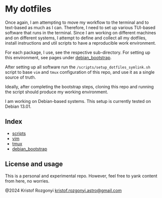# My dotfiles

Once again, I am attempting to move my workflow to the terminal and to text-based as much as I can. Therefore, I need to set up various TUI-based software that runs in the terminal. Since I am working on different machines and on different systems, I attempt to define and collect all my dotfiles, install instructions and util scripts to have a reproducible work environment.

For each package, I use, see the respective sub-directory. For setting up this environment, see pages under [debian_bootstrap](https://github.com/rstofi/dotfiles/tree/main/debian_bootstrap/README.md).

After setting up all software run the `/scripts/setup_dotfiles_symlink.sh` script to base `vim` and `tmux` configuration of this repo, and use it as a single source of truth.

Ideally, after completing the bootstrap steps, cloning this repo and running the script should produce my working environment.

I am working on Debian-based systems. This setup is currently tested on Debian 13.01.

## Index

- [scripts](https://github.com/rstofi/dotfiles/tree/main/scripts/README.md)
- [vim](https://github.com/rstofi/dotfiles/tree/main/vim/README.md)
- [tmux](https://github.com/rstofi/dotfiles/tree/main/tmux/README.md)
- [debian_bootstrap](https://github.com/rstofi/dotfiles/tree/main/debian_bootstrap/README.md)

## License and usage

This is a personal and experimental repo. However, feel free to yank content from here, no worries.

@2024 Kristof Rozgonyi [kristof.rozgonyi.astro@gmail.com](mailto:kristof.rozgonyi.astro@gmail.com]) 
